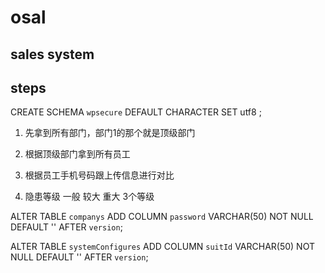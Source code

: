 # osal
## sales system

## steps
CREATE SCHEMA `wpsecure` DEFAULT CHARACTER SET utf8 ;

1. 先拿到所有部门，部门1的那个就是顶级部门
2. 根据顶级部门拿到所有员工
3. 根据员工手机号码跟上传信息进行对比


1. 隐患等级 一般 较大 重大 3个等级

ALTER TABLE `companys` 
ADD COLUMN `password` VARCHAR(50) NOT NULL DEFAULT '' AFTER `version`;

ALTER TABLE `systemConfigures` 
ADD COLUMN `suitId` VARCHAR(50) NOT NULL DEFAULT '' AFTER `version`;